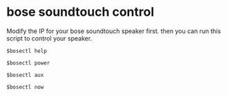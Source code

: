 # bose soundtouch control

Modify the IP for your bose soundtouch speaker first. then you can run this script to control your speaker.

```
$bosectl help

$bosectl power

$bosectl aux

$bosectl now
```
